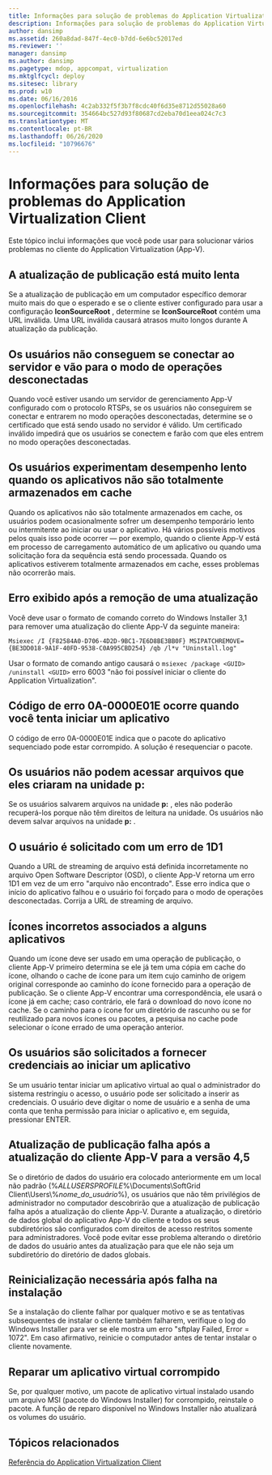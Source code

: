 ```yaml
---
title: Informações para solução de problemas do Application Virtualization Client
description: Informações para solução de problemas do Application Virtualization Client
author: dansimp
ms.assetid: 260a8dad-847f-4ec0-b7dd-6e6bc52017ed
ms.reviewer: ''
manager: dansimp
ms.author: dansimp
ms.pagetype: mdop, appcompat, virtualization
ms.mktglfcycl: deploy
ms.sitesec: library
ms.prod: w10
ms.date: 06/16/2016
ms.openlocfilehash: 4c2ab332f5f3b7f8cdc40f6d35e8712d55028a60
ms.sourcegitcommit: 354664bc527d93f80687cd2eba70d1eea024c7c3
ms.translationtype: MT
ms.contentlocale: pt-BR
ms.lasthandoff: 06/26/2020
ms.locfileid: "10796676"
---
```

# Informações para solução de problemas do Application Virtualization Client


Este tópico inclui informações que você pode usar para solucionar vários problemas no cliente do Application Virtualization (App-V).

## A atualização de publicação está muito lenta


Se a atualização de publicação em um computador específico demorar muito mais do que o esperado e se o cliente estiver configurado para usar a configuração **IconSourceRoot** , determine se **IconSourceRoot** contém uma URL inválida. Uma URL inválida causará atrasos muito longos durante A atualização da publicação.

## Os usuários não conseguem se conectar ao servidor e vão para o modo de operações desconectadas


Quando você estiver usando um servidor de gerenciamento App-V configurado com o protocolo RTSPs, se os usuários não conseguirem se conectar e entrarem no modo operações desconectadas, determine se o certificado que está sendo usado no servidor é válido. Um certificado inválido impedirá que os usuários se conectem e farão com que eles entrem no modo operações desconectadas.

## <a href="" id="users-experience-slow-performance-when-applications-are-not-fully-cached-"></a>Os usuários experimentam desempenho lento quando os aplicativos não são totalmente armazenados em cache


Quando os aplicativos não são totalmente armazenados em cache, os usuários podem ocasionalmente sofrer um desempenho temporário lento ou intermitente ao iniciar ou usar o aplicativo. Há vários possíveis motivos pelos quais isso pode ocorrer — por exemplo, quando o cliente App-V está em processo de carregamento automático de um aplicativo ou quando uma solicitação fora da sequência está sendo processada. Quando os aplicativos estiverem totalmente armazenados em cache, esses problemas não ocorrerão mais.

## <a href="" id="error-displayed-after-an-update-is-removed-"></a>Erro exibido após a remoção de uma atualização


Você deve usar o formato de comando correto do Windows Installer 3,1 para remover uma atualização do cliente App-V da seguinte maneira:

`Msiexec /I {F82584A0-D706-4D2D-9BC1-7E6D8BE3BB0F} MSIPATCHREMOVE={BE3DD018-9A1F-40FD-9538-C0A995CBD254} /qb /l*v "Uninstall.log"`

Usar o formato de comando antigo causará o `msiexec /package <GUID> /uninstall <GUID>` erro 6003 "não foi possível iniciar o cliente do Application Virtualization".

## Código de erro 0A-0000E01E ocorre quando você tenta iniciar um aplicativo


O código de erro 0A-0000E01E indica que o pacote do aplicativo sequenciado pode estar corrompido. A solução é resequenciar o pacote.

## Os usuários não podem acessar arquivos que eles criaram na unidade p:


Se os usuários salvarem arquivos na unidade **p:** , eles não poderão recuperá-los porque não têm direitos de leitura na unidade. Os usuários não devem salvar arquivos na unidade **p:** .

## O usuário é solicitado com um erro de 1D1


Quando a URL de streaming de arquivo está definida incorretamente no arquivo Open Software Descriptor (OSD), o cliente App-V retorna um erro 1D1 em vez de um erro "arquivo não encontrado". Esse erro indica que o início do aplicativo falhou e o usuário foi forçado para o modo de operações desconectadas. Corrija a URL de streaming de arquivo.

## Ícones incorretos associados a alguns aplicativos


Quando um ícone deve ser usado em uma operação de publicação, o cliente App-V primeiro determina se ele já tem uma cópia em cache do ícone, olhando o cache de ícone para um item cujo caminho de origem original corresponde ao caminho do ícone fornecido para a operação de publicação. Se o cliente App-V encontrar uma correspondência, ele usará o ícone já em cache; caso contrário, ele fará o download do novo ícone no cache. Se o caminho para o ícone for um diretório de rascunho ou se for reutilizado para novos ícones ou pacotes, a pesquisa no cache pode selecionar o ícone errado de uma operação anterior.

## Os usuários são solicitados a fornecer credenciais ao iniciar um aplicativo


Se um usuário tentar iniciar um aplicativo virtual ao qual o administrador do sistema restringiu o acesso, o usuário pode ser solicitado a inserir as credenciais. O usuário deve digitar o nome de usuário e a senha de uma conta que tenha permissão para iniciar o aplicativo e, em seguida, pressionar ENTER.

## Atualização de publicação falha após a atualização do cliente App-V para a versão 4,5


Se o diretório de dados do usuário era colocado anteriormente em um local não padrão (%*ALLUSERSPROFILE*%\\Documents\\SoftGrid Client\\Users\\%*nome_do_usuário*%), os usuários que não têm privilégios de administrador no computador descobrirão que a atualização de publicação falha após a atualização do cliente App-V. Durante a atualização, o diretório de dados global do aplicativo App-V do cliente e todos os seus subdiretórios são configurados com direitos de acesso restritos somente para administradores. Você pode evitar esse problema alterando o diretório de dados do usuário antes da atualização para que ele não seja um subdiretório do diretório de dados globais.

## Reinicialização necessária após falha na instalação


Se a instalação do cliente falhar por qualquer motivo e se as tentativas subsequentes de instalar o cliente também falharem, verifique o log do Windows Installer para ver se ele mostra um erro "sftplay Failed, Error = 1072". Em caso afirmativo, reinicie o computador antes de tentar instalar o cliente novamente.

## Reparar um aplicativo virtual corrompido


Se, por qualquer motivo, um pacote de aplicativo virtual instalado usando um arquivo MSI (pacote do Windows Installer) for corrompido, reinstale o pacote. A função de reparo disponível no Windows Installer não atualizará os volumes do usuário.

## Tópicos relacionados


[Referência do Application Virtualization Client](application-virtualization-client-reference.md)

 

 





